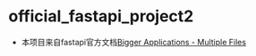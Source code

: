 # official_fastapi_project2
- 本项目来自fastapi官方文档[Bigger Applications - Multiple Files](https://fastapi.tiangolo.com//tutorial/bigger-applications/)